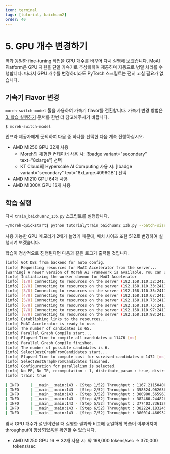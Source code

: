 ```yaml
---
icon: terminal
tags: [tutorial, baichuan2]
order: 40
---
```


# 5. GPU 개수 변경하기

앞과 동일한 fine-tuning 작업을 GPU 개수를 바꾸어 다시 실행해 보겠습니다. MoAI Platform은 GPU 자원을 단일 가속기로 추상화하여 제공하며 자동으로 병렬 처리를 수행합니다. 따라서 GPU 개수를 변경하더라도 PyTorch 스크립트는 전혀 고칠 필요가 없습니다. 

## 가속기 Flavor 변경

`moreh-switch-model` 툴을 사용하여 가속기 flavor를 전환합니다. 가속기 변경 방법은 [3. 학습 실행하기](3_학습_실행하기.md) 문서를 한번 더 참고해주시기 바랍니다.

```
$ moreh-switch-model
```

인프라 제공자에게 문의하여 다음 중 하나를 선택한 다음 계속 진행하십시오. 

- AMD MI250 GPU 32개 사용
    - Moreh의 체험판 컨테이너 사용 시: [!badge variant="secondary" text="8xlarge"] 선택
    - KT Cloud의 Hyperscale AI Computing 사용 시: [!badge variant="secondary" text="8xLarge.4096GB"] 선택
- AMD MI210 GPU 64개 사용
- AMD MI300X GPU 16개 사용

## 학습 실행

다시 `train_baichuan2_13b.py` 스크립트를 실행합니다.

```bash
~/moreh-quickstart$ python tutorial/train_baichuan2_13b.py --batch-size 512
```

사용 가능한 GPU 메모리가 2배가 늘었기 때문에, 배치 사이즈 또한 512로 변경하여 실행시켜 보겠습니다. 

학습이 정상적으로 진행된다면 다음과 같은 로그가 출력될 것입니다.

```bash
[info] Got DBs from backend for auto config.
[info] Requesting resources for MoAI Accelerator from the server...
[warning] A newer version of Moreh AI Framework is available. You can update the software to the latest version by running "update-moreh".
[info] Initializing the worker daemon for MoAI Accelerator
[info] [1/8] Connecting to resources on the server (192.168.110.32:24174)...
[info] [2/8] Connecting to resources on the server (192.168.110.33:24174)...
[info] [3/8] Connecting to resources on the server (192.168.110.35:24174)...
[info] [4/8] Connecting to resources on the server (192.168.110.67:24174)...
[info] [5/8] Connecting to resources on the server (192.168.110.73:24174)...
[info] [6/8] Connecting to resources on the server (192.168.110.75:24174)...
[info] [7/8] Connecting to resources on the server (192.168.110.97:24174)...
[info] [8/8] Connecting to resources on the server (192.168.110.98:24174)...
[info] Establishing links to the resources...
[info] MoAI Accelerator is ready to use.
[info] The number of candidates is 65.
[info] Parallel Graph Compile start...
[info] Elapsed Time to compile all candidates = 11476 [ms]
[info] Parallel Graph Compile finished.
[info] The number of possible candidates is 6.
[info] SelectBestGraphFromCandidates start...
[info] Elapsed Time to compute cost for survived candidates = 1472 [ms]
[info] SelectBestGraphFromCandidates finished.
[info] Configuration for parallelism is selected.
[info] No PP, No TP, recomputation : 1, distribute_param : true, distribute_low_prec_param : true
[info] train: true

| INFO     | __main__:main:143 - [Step 1/52] Throughput : 1167.211504009616tokens/sec
| INFO     | __main__:main:143 - [Step 2/52] Throughput : 358524.96263602894tokens/sec
| INFO     | __main__:main:143 - [Step 3/52] Throughput : 380980.5659610025tokens/sec
| INFO     | __main__:main:143 - [Step 4/52] Throughput : 382460.244826232tokens/sec
| INFO     | __main__:main:143 - [Step 5/52] Throughput : 377403.73612910055tokens/sec
| INFO     | __main__:main:143 - [Step 6/52] Throughput : 382224.183245965tokens/sec
| INFO     | __main__:main:143 - [Step 7/52] Throughput : 380014.4669324378tokens/sec
```

앞서 GPU 개수가 절반이었을 때 실행한 결과와 비교해 동일하게 학습이 이루어지며 throughput이 향상되었음을 확인할 수 있습니다.

- AMD MI250 GPU 16 → 32개 사용 시: 약 198,000 tokens/sec → 370,000 tokens/sec
